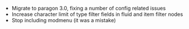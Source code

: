 * Migrate to paragon 3.0, fixing a number of config related issues
* Increase character limit of type filter fields in fluid and item filter nodes
* Stop including modmenu (it was a mistake)